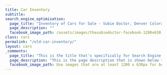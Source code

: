 ```yaml
---
title: Car Inventory
subtitle: 
search_engine_optimization:
  page_title: "Inventory of Cars for Sale - Subie Doctor, Denver Colorado"
  page_description: ""
  facebook_image_path: /assets/images/thesubiedoctor-facebook-1200x630.png
class: cars
permalink: "/old-car-inventory/"
layout: cars
_comments:
  page_title: "This is the title that's specifically for Search Engine Optimization."
  page_description: "This is the page description that is shown below the page title in the search engine results."
  facebook_image_path: Use images that are at least 1200 x 630px for best results or a minimum of at least 600 x 315px. 
---
```

